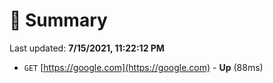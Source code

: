 # 📖 Summary
Last updated: **7/15/2021, 11:22:12 PM**

- `GET` [https://google.com](https://google.com) - **Up** (88ms)
